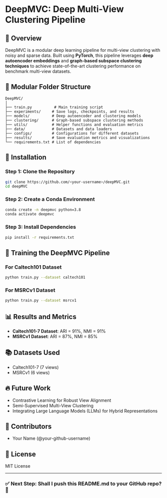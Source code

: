 # DeepMVC: Deep Multi-View Clustering Pipeline

## 📌 Overview
DeepMVC is a modular deep learning pipeline for multi-view clustering with noisy and sparse data. Built using **PyTorch**, this pipeline leverages **deep autoencoder embeddings** and **graph-based subspace clustering techniques** to achieve state-of-the-art clustering performance on benchmark multi-view datasets.

## 📂 Modular Folder Structure
```
DeepMVC/
│
├── train.py          # Main training script
├── experiments/     # Save logs, checkpoints, and results
├── models/          # Deep autoencoder and clustering models
├── clustering/      # Graph-based subspace clustering methods
├── utils/           # Helper functions and evaluation metrics
├── data/            # Datasets and data loaders
├── configs/         # Configurations for different datasets
├── results/         # Save evaluation metrics and visualizations
└── requirements.txt # List of dependencies
```

## 🔧 Installation
### Step 1: Clone the Repository
```bash
git clone https://github.com/<your-username>/deepMVC.git
cd deepMVC
```

### Step 2: Create a Conda Environment
```bash
conda create -n deepmvc python=3.8
conda activate deepmvc
```

### Step 3: Install Dependencies
```bash
pip install -r requirements.txt
```

## 🚀 Training the DeepMVC Pipeline
### For Caltech101 Dataset
```bash
python train.py --dataset caltech101
```

### For MSRCv1 Dataset
```bash
python train.py --dataset msrcv1
```

## 📊 Results and Metrics
- **Caltech101-7 Dataset**: ARI = 91%, NMI = 91%
- **MSRCv1 Dataset**: ARI = 87%, NMI = 85%

## 📚 Datasets Used
- Caltech101-7 (7 views)
- MSRCv1 (6 views)

## 🔥 Future Work
- Contrastive Learning for Robust View Alignment
- Semi-Supervised Multi-View Clustering
- Integrating Large Language Models (LLMs) for Hybrid Representations

## 📌 Contributors
- Your Name (@your-github-username)

## 🌟 License
MIT License

---

### ✅ Next Step: Shall I push this README.md to your GitHub repo? 🚀

